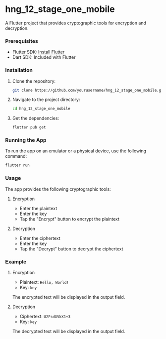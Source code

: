 # hng_12_stage_one_mobile

A Flutter project that provides cryptographic tools for encryption and decryption.

### Prerequisites

- Flutter SDK: [Install Flutter](https://flutter.dev/docs/get-started/install)
- Dart SDK: Included with Flutter

### Installation

1. Clone the repository:
   ```sh
   git clone https://github.com/yourusername/hng_12_stage_one_mobile.git
   ```
2. Navigate to the project directory:
   ```sh
   cd hng_12_stage_one_mobile
   ```
3. Get the dependencies:
   ```sh
   flutter pub get
   ```

### Running the App

To run the app on an emulator or a physical device, use the following command:

```sh
flutter run
```

### Usage

The app provides the following cryptographic tools:

1. Encryption

   - Enter the plaintext
   - Enter the key
   - Tap the "Encrypt" button to encrypt the plaintext

2. Decryption

   - Enter the ciphertext
   - Enter the key
   - Tap the "Decrypt" button to decrypt the ciphertext

### Example

1. Encryption

   - Plaintext: `Hello, World!`
   - Key: `key`

   The encrypted text will be displayed in the output field.

2. Decryption

   - Ciphertext: `U2FsdGVkX1+3`
   - Key: `key`

   The decrypted text will be displayed in the output field.
